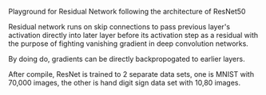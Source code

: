 Playground for Residual Network following the architecture of ResNet50

Residual network runs on skip connections to pass previous layer's activation directly into later layer before its activation step as a residual with the purpose of fighting vanishing gradient in deep convolution networks. 

By doing do, gradients can be directly backpropogated to earlier layers. 

After compile,  ResNet is trained to 2 separate data sets, one is MNIST with 70,000 images, the other is hand digit sign data set with 10,80 images.
